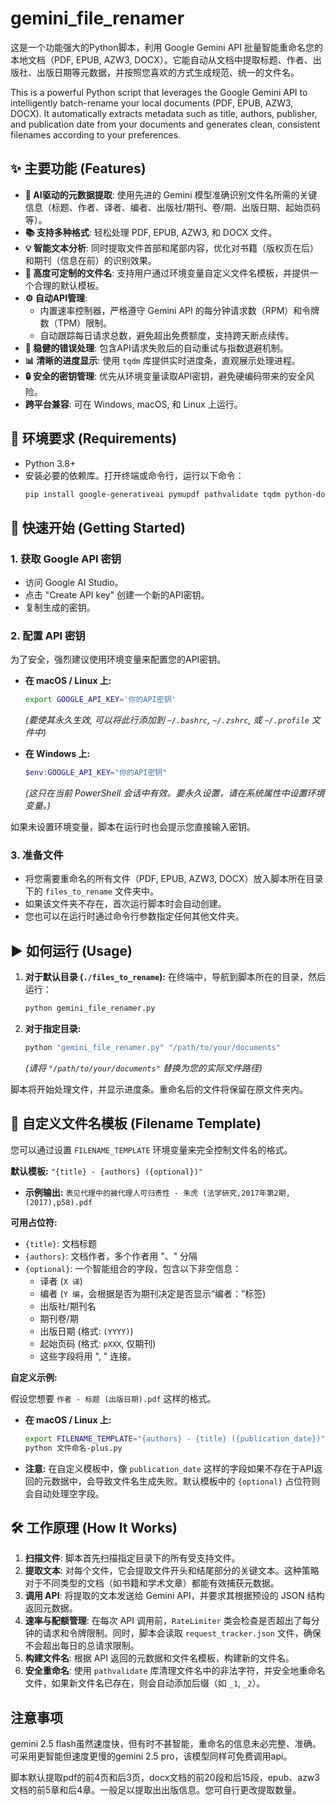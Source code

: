 # gemini_file_renamer

这是一个功能强大的Python脚本，利用 Google Gemini API 批量智能重命名您的本地文档（PDF, EPUB, AZW3, DOCX）。它能自动从文档中提取标题、作者、出版社、出版日期等元数据，并按照您喜欢的方式生成规范、统一的文件名。

This is a powerful Python script that leverages the Google Gemini API to intelligently batch-rename your local documents (PDF, EPUB, AZW3, DOCX). It automatically extracts metadata such as title, authors, publisher, and publication date from your documents and generates clean, consistent filenames according to your preferences.

## ✨ 主要功能 (Features)

-   **🤖 AI驱动的元数据提取**: 使用先进的 Gemini 模型准确识别文件名所需的关键信息（标题、作者、译者、编者、出版社/期刊、卷/期、出版日期、起始页码等）。
-   **📚 支持多种格式**: 轻松处理 PDF, EPUB, AZW3, 和 DOCX 文件。
-   **💡 智能文本分析**: 同时提取文件首部和尾部内容，优化对书籍（版权页在后）和期刊（信息在前）的识别效果。
-   **📝 高度可定制的文件名**: 支持用户通过环境变量自定义文件名模板，并提供一个合理的默认模板。
-   **⚙️ 自动API管理**:
    -   内置速率控制器，严格遵守 Gemini API 的每分钟请求数（RPM）和令牌数（TPM）限制。
    -   自动跟踪每日请求总数，避免超出免费额度，支持跨天断点续传。
-   **🔁 稳健的错误处理**: 包含API请求失败后的自动重试与指数退避机制。
-   **📊 清晰的进度显示**: 使用 `tqdm` 库提供实时进度条，直观展示处理进程。
-   **🔒 安全的密钥管理**: 优先从环境变量读取API密钥，避免硬编码带来的安全风险。
-   **跨平台兼容**: 可在 Windows, macOS, 和 Linux 上运行。

## 🔧 环境要求 (Requirements)

-   Python 3.8+
-   安装必要的依赖库。打开终端或命令行，运行以下命令：
    ```bash
    pip install google-generativeai pymupdf pathvalidate tqdm python-docx EbookLib beautifulsoup4
    ```

## 🚀 快速开始 (Getting Started)

### 1. 获取 Google API 密钥

-   访问 Google AI Studio。
-   点击 "Create API key" 创建一个新的API密钥。
-   复制生成的密钥。

### 2. 配置 API 密钥

为了安全，强烈建议使用环境变量来配置您的API密钥。

-   **在 macOS / Linux 上:**
    ```bash
    export GOOGLE_API_KEY='你的API密钥'
    ```
    *(要使其永久生效, 可以将此行添加到 `~/.bashrc`, `~/.zshrc`, 或 `~/.profile` 文件中)*

-   **在 Windows 上:**
    ```powershell
    $env:GOOGLE_API_KEY="你的API密钥"
    ```
    *(这只在当前 PowerShell 会话中有效。要永久设置，请在系统属性中设置环境变量。)*

如果未设置环境变量，脚本在运行时也会提示您直接输入密钥。

### 3. 准备文件

-   将您需要重命名的所有文件（PDF, EPUB, AZW3, DOCX）放入脚本所在目录下的 `files_to_rename` 文件夹中。
-   如果该文件夹不存在，首次运行脚本时会自动创建。
-   您也可以在运行时通过命令行参数指定任何其他文件夹。

## ▶️ 如何运行 (Usage)

1.  **对于默认目录 (`./files_to_rename`):**
    在终端中，导航到脚本所在的目录，然后运行：
    ```bash
    python gemini_file_renamer.py
    ```

2.  **对于指定目录:**
    ```bash
    python "gemini_file_renamer.py" "/path/to/your/documents"
    ```
    *(请将 `"/path/to/your/documents"` 替换为您的实际文件路径)*

脚本将开始处理文件，并显示进度条。重命名后的文件将保留在原文件夹内。

## 🎨 自定义文件名模板 (Filename Template)

您可以通过设置 `FILENAME_TEMPLATE` 环境变量来完全控制文件名的格式。

**默认模板:** `"{title} - {authors} ({optional})"`

-   **示例输出:** `表见代理中的被代理人可归责性 - 朱虎 (法学研究,2017年第2期,(2017),p58).pdf`

**可用占位符:**

-   `{title}`: 文档标题
-   `{authors}`: 文档作者，多个作者用 "、" 分隔
-   `{optional}`: 一个智能组合的字段，包含以下非空信息：
    -   译者 (`X 译`)
    -   编者 (`Y 编`，会根据是否为期刊决定是否显示“编者：”标签)
    -   出版社/期刊名
    -   期刊卷/期
    -   出版日期 (格式: `(YYYY)`)
    -   起始页码 (格式: `pXXX`, 仅期刊)
    -   这些字段将用 ", " 连接。

**自定义示例:**

假设您想要 `作者 - 标题 (出版日期).pdf` 这样的格式。

-   **在 macOS / Linux 上:**
    ```bash
    export FILENAME_TEMPLATE="{authors} - {title} ({publication_date})"
    python 文件命名-plus.py
    ```
-   **注意:** 在自定义模板中，像 `publication_date` 这样的字段如果不存在于API返回的元数据中，会导致文件名生成失败。默认模板中的 `{optional}` 占位符则会自动处理空字段。

## 🛠️ 工作原理 (How It Works)

1.  **扫描文件**: 脚本首先扫描指定目录下的所有受支持文件。
2.  **提取文本**: 对每个文件，它会提取文件开头和结尾部分的关键文本。这种策略对于不同类型的文档（如书籍和学术文章）都能有效捕获元数据。
3.  **调用 API**: 将提取的文本发送给 Gemini API，并要求其根据预设的 JSON 结构返回元数据。
4.  **速率与配额管理**: 在每次 API 调用前，`RateLimiter` 类会检查是否超出了每分钟的请求和令牌限制。同时，脚本会读取 `request_tracker.json` 文件，确保不会超出每日的总请求限制。
5.  **构建文件名**: 根据 API 返回的元数据和文件名模板，构建新的文件名。
6.  **安全重命名**: 使用 `pathvalidate` 库清理文件名中的非法字符，并安全地重命名文件，如果新文件名已存在，则会自动添加后缀（如 `_1`, `_2`）。

## 注意事项

gemini 2.5 flash虽然速度快，但有时不甚智能，重命名的信息未必完整、准确。可采用更智能但速度更慢的gemini 2.5 pro，该模型同样可免费调用api。

脚本默认提取pdf的前4页和后3页，docx文档的前20段和后15段，epub、azw3文档的前5章和后4章。一般足以提取出出版信息。您可自行更改提取数量。

